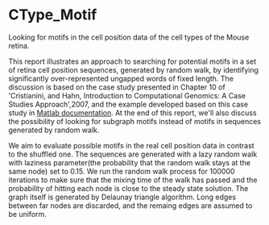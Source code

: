 # CType_Motif
Looking for motifs in the cell position data of the cell types of the Mouse retina. 

This report  illustrates an approach to searching for potential  motifs in a set of retina cell position sequences, generated by random walk,  by identifying significantly over-represented ungapped words of fixed length. The discussion is based on the case study presented in Chapter 10 of 'Cristianini, and Hahn, Introduction to Computational Genomics: A Case Studies Approach',2007,  and the example developed based on this case study in  [Matlab documentation](https://de.mathworks.com/help/bioinfo/ug/identifying-over-represented-regulatory-motifs.html). At the end of this report, we'll also discuss the possibility of looking for subgraph motifs instead of  motifs in sequences generated by random walk. 



We aim to evaluate possible motifs in the real cell position data in contrast to the shuffled one. The sequences are generated with a lazy random walk with laziness parameter(the probability that the random walk stays at the same node) set to $0.15$. We run the random walk process for $100000$ iterations to make sure that the mixing time of the walk has passed and the probability of hitting each node is close to the steady state solution. The graph itself is generated by Delaunay triangle algorithm. Long edges between far nodes are discarded, and the remaing edges  are assumed to be uniform.
